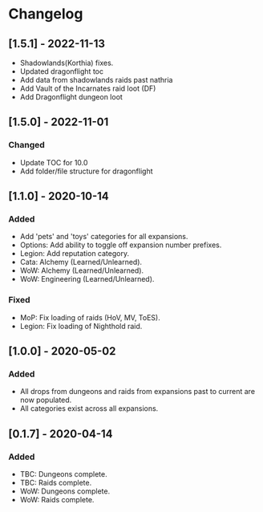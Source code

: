 # Changelog

## [1.5.1] - 2022-11-13
 - Shadowlands(Korthia) fixes.
 - Updated dragonflight toc
 - Add data from shadowlands raids past nathria
 - Add Vault of the Incarnates raid loot (DF)
 - Add Dragonflight dungeon loot

## [1.5.0] - 2022-11-01
### Changed
 - Update TOC for 10.0
 - Add folder/file structure for dragonflight

## [1.1.0] - 2020-10-14
### Added
 - Add 'pets' and 'toys' categories for all expansions.
 - Options: Add ability to toggle off expansion number prefixes.
 - Legion: Add reputation category.
 - Cata: Alchemy (Learned/Unlearned).
 - WoW: Alchemy (Learned/Unlearned).
 - WoW: Engineering (Learned/Unlearned).

### Fixed
 - MoP: Fix loading of raids (HoV, MV, ToES).
 - Legion: Fix loading of Nighthold raid.

## [1.0.0] - 2020-05-02
### Added
 - All drops from dungeons and raids from expansions past to current are now populated.
 - All categories exist across all expansions.

## [0.1.7] - 2020-04-14
### Added
 - TBC: Dungeons complete.
 - TBC: Raids complete.
 - WoW: Dungeons complete.
 - WoW: Raids complete.
